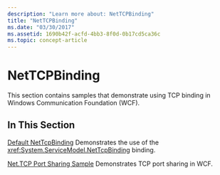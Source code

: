 ```yaml
---
description: "Learn more about: NetTCPBinding"
title: "NetTCPBinding"
ms.date: "03/30/2017"
ms.assetid: 1690b42f-acfd-4bb3-8f0d-0b17cd5ca36c
ms.topic: concept-article
---
```

# NetTCPBinding

This section contains samples that demonstrate using TCP binding in Windows Communication Foundation (WCF).

## In This Section

 [Default NetTcpBinding](default-nettcpbinding.md)
Demonstrates the use of the <xref:System.ServiceModel.NetTcpBinding> binding.

 [Net.TCP Port Sharing Sample](net-tcp-port-sharing-sample.md)
Demonstrates TCP port sharing in WCF.
